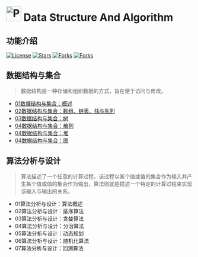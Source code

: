 # <img src="https://github.com/guoxiaoxing/data-structure-and-algorithm/raw/master/art/logo.png" alt="Phoenix" width="40" height="40" align="bottom" /> Data Structure And Algorithm

## 功能介绍

[![License](https://img.shields.io/github/license/guoxiaoxing/data-structure-and-algorithm.svg)](https://jitpack.io/#guoxiaoxing/data-structure-and-algorithm) 
[![Stars](https://img.shields.io/github/stars/guoxiaoxing/data-structure-and-algorithm.svg)](https://jitpack.io/#guoxiaoxing/data-structure-and-algorithm) 
[![Forks](https://img.shields.io/github/forks/guoxiaoxing/data-structure-and-algorithm.svg)](https://jitpack.io/#guoxiaoxing/data-structure-and-algorithm) 
[![Forks](https://img.shields.io/github/issues/guoxiaoxing/data-structure-and-algorithm.svg)](https://jitpack.io/#guoxiaoxing/data-structure-and-algorithm) 

## 数据结构与集合

>数据结构是一种存储和组织数据的方式，旨在便于访问与修改。

- [01数据结构与集合：概述](https://github.com/guoxiaoxing/data-structure-and-algorithm/blob/master/doc/数据结构/01数据结构与集合：概述.md)
- [02数据结构与集合：数组、链表、栈与队列](https://github.com/guoxiaoxing/data-structure-and-algorithm/blob/master/doc/数据结构/02数据结构与集合：数组、链表、栈与队列.md)
- [03数据结构与集合：树](https://github.com/guoxiaoxing/data-structure-and-algorithm/blob/master/doc/数据结构/03数据结构与集合：树.md)
- [04数据结构与集合：散列](https://github.com/guoxiaoxing/data-structure-and-algorithm/blob/master/doc/数据结构/04数据结构与集合：散列.md)
- [04数据结构与集合：堆](https://github.com/guoxiaoxing/data-structure-and-algorithm/blob/master/doc/数据结构/05数据结构与集合：堆.md)
- [04数据结构与集合：图](https://github.com/guoxiaoxing/data-structure-and-algorithm/blob/master/doc/数据结构/06数据结构与集合：图.md)

## 算法分析与设计

>算法描述了一个任意的计算过程，该过程以某个值或值的集合作为输入并产生某个值或值的集合作为输出，算法则就是描述一个特定的计算过程来实现该输入与输出的关系。

- 01算法分析与设计：算法概述
- 02算法分析与设计：排序算法
- 03算法分析与设计：贪婪算法
- 04算法分析与设计：分治算法
- 05算法分析与设计：动态规划
- 06算法分析与设计：随机化算法
- 07算法分析与设计：回溯算法
